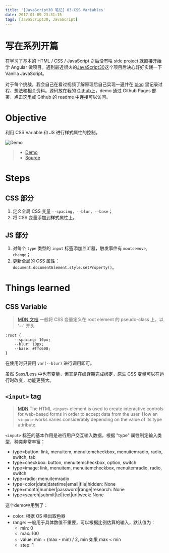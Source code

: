 ```yaml
---
title: '[JavaScript30 笔记] 03-CSS Variables'
date: 2017-01-09 23:31:15
tags: [JavaScript30, JavaScript]
---
```


# 写在系列开篇
在学习了基本的 HTML / CSS / JavaScript 之后没有啥 side project 就直接开始学 Angular 做项目。遇到最近很火的[JavaScript30](https://JavaScript30.com)这个项目后决心好好实践一下 Vanilla JavaScript。

对于每个挑战，我会自己在看过视频了解原理后自己实现一遍并在 [blog](https://xg-wang.github.io/tags/JavaScript30/) 里记录过程、想法和相关资料。源码放在我的 [Github](https://github.com/xg-wang/JavaScript30)上，demo 通过 Github Pages 部署，点击[这里](https://xg-wang.github.io/JavaScript30/)或 Github 的 readme 中连接可以访问。

# Objective
利用 CSS Variable 和 JS 进行样式属性的控制。
<!-- more -->
![Demo](JavaScript30-笔记-03-CSS-Variables/js30-03.gif)

> - [Demo](https://xg-wang.github.io/JavaScript30/03%20-%20CSS%20Variables/)
> - [Source](https://github.com/xg-wang/JavaScript30/blob/master/03%20-%20CSS%20Variables/index.html)

# Steps
## CSS 部分
1. 定义全局 CSS 变量 `--spacing, --blur, --base`；
2. 将 CSS 变量添加到样式属性上。

## JS 部分
1. 对每个 `type` 类型的 `input` 标签添加监听器，触发事件有 `moutsemove`, `change`；
2. 更新全局的 CSS 属性： `document.documentElement.style.setProperty()`。

# Things learned
## CSS Variable
> [MDN 文档](https://developer.mozilla.org/en-US/docs/Web/CSS/Using_CSS_variables)
一般将 CSS 变量定义在 root element 的 pseudo-class 上，以 '--' 开头
```
:root {
    --spacing: 10px;
    --blur: 10px;
    --base: #ffc600;
}
```
在使用时只要用 `var(--blur)` 进行调用即可。

虽然 Sass/Less 中也有变量，但其是在编译期完成绑定，原生 CSS 变量可以在运行时改变，功能更强大。

## `<input>` tag
> [MDN](https://developer.mozilla.org/en-US/docs/Web/HTML/Element/input) The HTML `<input>` element is used to create interactive controls for web-based forms in order to accept data from the user. How an `<input>` works varies considerably depending on the value of its type attribute.

`<input>` 标签的基本作用是进行用户交互输入数据，根据 "type" 属性制定输入类型，种类非常丰富：
- type=button: link, menuitem, menuitemcheckbox, menuitemradio, radio, switch, tab
- type=checkbox: button, menuitemcheckbox, option, switch
- type=image: link, menuitem, menuitemcheckbox, menuitemradio, radio, switch
- type=radio: menuitemradio
- type=color|date|datetime|email|file|hidden: None
- type=month|number|password|range|research: None
- type=search|submit|tel|text|url|week: None

这个demo中用到了：
- color: 根据 OS 唤出取色器
- range: 一般用于具体数值不重要，可以根据比例估算的输入，默认值为：
    - min: 0
    - max: 100
    - value: min + (max - min) / 2, min 如果 max < min
    - step: 1
